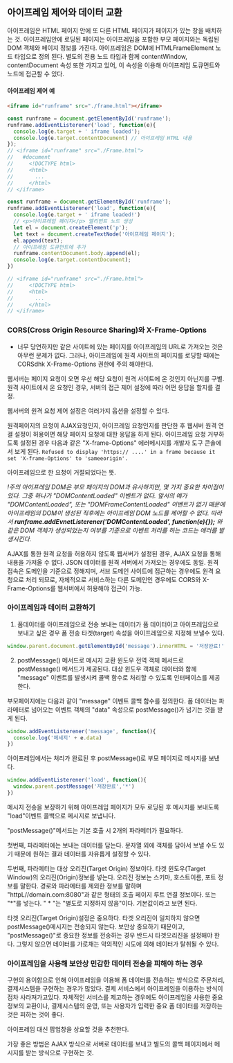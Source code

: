 ## 아이프레임 제어와 데이터 교환

아이프레임은 HTML 페이지 안에 또 다른 HTML 페이지가 페이지가 있는 창을 배치하는 것.
아이프레임안에 로딩된 페이지는 아이프레임을 포함한 부모 페이지와는 독립된 DOM 객체와 페이지 정보를 가진다.
아이프레임은 DOM에 HTMLFrameElement 노드 타입으로 정의 된다.
별도의 전용 노드 타입과 함께 contentWindow, contentDocument 속성 또한 가지고 있어, 이 속성을 이용해 아이프레임 도큐먼트와 노드에 접근할 수 있다.

#### 아이프레임 제어 예
```html
<iframe id="runframe" src="./frame.html"></iframe>
```
```javascript
const runframe = document.getElementById('runframe');
runframe.addEventListerener('load', function(e){
  console.log(e.target + ' iframe loaded');
  console.log(e.target.contentDocument) // 아이프레임 HTML 내용
});
// <iframe id="runframe" src="./Frame.html">
//   #document
//     <!DOCTYPE html>
//     <html>
//       ...
//     </html>
// </iframe>
```


```javascript
const runframe = document.getElementById('runframe');
runframe.addEventListerener('load', function(e){
  console.log(e.target + ' iframe loaded!')
  // <p>아이프레임 페이지</p> 엘리먼트 노드 생성
  let el = document.createElement('p');
  let text = document.createTextNode('아이프레임 페이지');
  el.append(text);
  // 아이프레임 도큐먼트에 추가
  runframe.contentDocument.body.append(el);
  console.log(e.target.contentDocument);
})

// <iframe id="runframe" src="./Frame.html">
//     <!DOCTYPE html>
//     <html>
//       ...
//     </html>
// </iframe>
```


### CORS(Cross Origin Resource Sharing)와 X-Frame-Options
- 너무 당연하지만 같은 사이트에 있는 페이지를 아이프레임의 URL로 가져오는 것은 아무런 문제가 없다. 그러나, 아이프레임에 원격 사이트의 페이지를 로딩할 때에는 CORSdhk X-Frame-Options 권한에 주의 해야한다.

웹서버는 페이지 요청이 오면 우선 해당 요청이 원격 사이트에 온 것인지 아닌지를 구별. 원격 사이트에서 온 요청인 경우, 서버의 접근 제어 설정에 따라 어떤 응답을 할지를 결정.

웹서버의 원격 요청 제어 설정은 여러가지 옵션을 설정할 수 있다.

원격페이지의 요청이 AJAX요청인지, 아이프레임 요청인지를 판단한 후 웹서버 원격 연결 설정이 허용이면 해당 페이지 요청에 대한 응답을 하게 된다. 아이프레임 요청 거부하도록 설정된 경우 다음과 같은 "X-frame-Options" 에러메시지를 개발자 도구 콘솔에서 보게 된다.
`Refused to display 'https:// ....' in a frame because it set 'X-frame-Options' to 'sameeorigin'.`

아이프레임으로 한 요청이 거절되었다는 뜻.

*!주의*
*아이프레임 DOM은 부모 페이지의 DOM과 유사하지만, 몇 가지 중요한 차이점이 있다. 그중 하나가 "DOMContentLoaded" 이벤트가 없다. 앞서의 예가 "DOMContentLoaded", 또는 "DOMFrameContentLoaded" 이벤트가 없기 때문에 아이프레임의 DOM이 생성된 직후에는 아이프레임 DOM 노드를 제어할 수 없다. 따라서 **runframe.addEvnetListerener('DOMContentLoaded', function(e){});** 와 같은 DOM 객체가 생성되었는지 여부를 기준으로 이벤트 처리를 하는 코드는 에러를 발생시킨다.*

AJAX를 통한 원격 요청을 허용하지 않도록 웹서버가 설정된 경우, AJAX 요청을 통해 내용을 가져올 수 없다. JSON 데이터를 원격 서버에서 가져오는 경우에도 동일. 원격 접속은 도메인을 기준으로 정해지며, 서브 도메인 사이트에 접근하는 경우에도 원격 요청으로 처리 되므로, 자체적으로 서비스하는 다른 도메인인 경우에도 CORS와 X-Frame-Options를 웹서버에서 허용해야 접근이 가능.




### 아이프레임과 데이터 교환하기

1. 폼데이터를 아이프레임으로 전송
보내는 데이터가 폼 데이터이고 아이프레임으로 보내고 싶은 경우 폼 전송 타겟(target) 속성을 아이프레임으로 지정해 보낼수 있다.
```javascript
window.parent.document.getElementById('message').innerHTML = '저장완료!'
```

2. postMessage() 메서드로 메시지 교환
윈도우 전역 객체 메서드로 postMessage() 메서드가 제공된다. 대상 윈도우 객체로 데이터와 함께 "message" 이벤트를 발생시켜 콜백 함수로 처리할 수 있도록 인터페이스를 제공한다.

부모페이지에는 다음과 같이 "message" 이벤트 콜백 함수를 정의한다. 폼 데이터는 파라메터로 넘어오는 이벤트 객체의 "data" 속성으로 postMessage()가 넘기는 것을 받게 된다.

```javascript
window.addEventListerener('message', function(){
  console.log('메세지' + e.data)
})
```
아이프레임에서는 처리가 완료된 후 postMessage()로 부모 페이지로 메시지를 보낸다.

```javascript
window.addEventListerener('load', function(){
  window.parent.postMessage('저장완료','*')
})
```

메시지 전송을 보장하기 위해 아이프레임 페이지가 모두 로딩된 후 메시지를 보내도록 "load"이벤트 콜백으로 메시지로 보냅니다.

"postMessage()"메서드는 기본 호출 시 2개의 파라메터가 필요하다.

첫번째, 파라메터에는 보내는 데이터를 담는다. 문자열 외에 객체를 담아서 보낼 수도 있기 때문에 원하는 결과 데이터를 자유롭게 설정할 수 있다.

두번째, 파라메터는 대상 오리진(Target Origin) 정보이다. 타겟 윈도우(Target Window)의 오리진(Origin)정보를 넣는다. 오리진 정보는 스키마, 호스트이름, 포트 정보를 말한다. 경로와 파라메터를 제외한 정보를 말하며 "httpL//domain.com:8080"과 같은 형태의 호출 페이지 루트 연결 정보이다. 또는 "*"를 넣는다. " * "는 "별도로 지정하지 않음"이다. 기본값이라고 보면 된다.

타겟 오리진(Target Origin)설정은 중요하다. 타겟 오리진이 일치하지 않으면 postMessage()메시지는 전송되지 않는다. 보안상 중요하기 때문이고, "postMessage()"로 중요한 정보를 전송하는 경우 반드시 타겟오리진을 설정해야 한다. 그렇지 않으면 데이터를 가로채는 악의적인 시도에 의해 데이터가 탈취될 수 있다.



### 아이프레임을 사용해 보안상 민감한 데이터 전송을 피해야 하는 경우
구현의 용이함으로 인해 아이프레임을 이용해 폼 데이터를 전송하는 방식으로 주문처리, 결제시스템을 구현하는 경우가 많았다.
결제 서비스에서 아이프레임을 이용하는 방식이 점차 사라져가고있다. 자체적인 서비스를 제고하는 경우에도 아이프레임을 사용한 중요 정보의 교환이나, 결제시스템의 운영, 또는 사용자가 입력한 중요 폼 데이터를 저장하는 것은 피하는 것이 좋다.

아이프레임 대신 팝업창을 상요할 것을 추천한다.

가장 좋은 방법은 AJAX 방식으로 서버로 데이터를 보내고 별도의 콜백 페이지에서 메시지를 받는 방식으로 구현하는 것.




